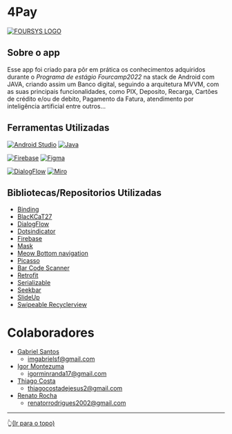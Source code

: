 # 4Pay

[![FOURSYS LOGO](https://foursys.avantecnologia.com.br//img/logo_empresa.png)](https://foursys.com.br)

## Sobre o app 
Esse app foi criado para pôr em prática os conhecimentos adquiridos durante o *Programa de estágio Fourcamp2022* na stack de Android com JAVA, criando assim um Banco digital, seguindo a arquitetura MVVM, com as suas principais funcionalidades, como PIX, Deposito, Recarga, Cartões de crédito e/ou de debito, Pagamento da Fatura, atendimento por inteligência artificial entre outros...

## Ferramentas Utilizadas

[![Android Studio](https://img.shields.io/badge/Android%20Studio-3DDC84.svg?style=for-the-badge&logo=android-studio&logoColor=white)](https://developer.android.com/docs)
[![Java](https://img.shields.io/badge/java-%23ED8B00.svg?style=for-the-badge&logo=java&logoColor=white)](https://docs.oracle.com/javase/8/docs/technotes/tools/windows/javadoc.html)

[![Firebase](https://img.shields.io/badge/Firebase-039BE5?style=for-the-badge&logo=Firebase&logoColor=white)](https://firebase.google.com)
[![Figma](https://img.shields.io/badge/figma-%23F24E1E.svg?style=for-the-badge&logo=figma&logoColor=white)](www.figma.com)

[![DialogFlow](https://img.shields.io/badge/DialogFlow-EF6C00.svg?style=for-the-badge&logo=dialogflow&logoColor=white)](https://dialogflow.cloud.google.com)
[![Miro](https://img.shields.io/badge/Miro-FFD02F.svg?style=for-the-badge&logo=miro&logoColor=050038)](https://miro.com)

## Bibliotecas/Repositorios Utilizadas

* [Binding](https://developer.android.com/topic/libraries/view-binding)
* [BlacKCaT27](https://github.com/BlacKCaT27/CurrencyEditText)
* [DialogFlow](https://cloud.google.com/dialogflow/docs)
* [Dotsindicator](https://github.com/tommybuonomo/dotsindicator)
* [Firebase](https://firebase.google.com/docs)
* [Mask](https://github.com/T7Droid/Custom-Mask-for-EditText)
* [Meow Bottom navigation](https://github.com/oneHamidreza/MeowBottomNavigation)
* [Picasso](https://github.com/square/picasso)
* [Bar Code Scanner](https://github.com/dm77/barcodescanner)
* [Retrofit](https://square.github.io/retrofit/)
* [Serializable](https://developer.android.com/reference/java/io/Serializable)
* [Seekbar](https://github.com/warkiz/IndicatorSeekBar)
* [SlideUp](https://github.com/umano/AndroidSlidingUpPanel)
* [Swipeable Recyclerview](https://github.com/tsuryo/Swipeable-RecyclerView)

# Colaboradores

* [Gabriel Santos](https://www.linkedin.com/in/gabriel-santos-farias/)
  * <imgabrielsf@gmail.com>
* [Igor Montezuma](https://www.linkedin.com/in/igor-montezuma/)
  * <igorminranda17@gmail.com>
* [Thiago Costa](https://www.linkedin.com/in/thiago-costa-de-jesus-273481104/)
  * <thiagocostadejesus2@gmail.com>
* [Renato Rocha](https://www.linkedin.com/in/renato-rrodrigues/)
  * <renatorrodrigues2002@gmail.com>
 
<hr/>

👆[(Ir para o topo)](#4pay)
